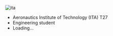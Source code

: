 ![ita](https://github.com/JosalbertoTizon/JosalbertoTizon/assets/129426842/45ca038e-aa63-4338-977b-f8ac3c2c5a44)

- Aeronautics Institute of Technology (ITA) T27
- Engineering student
- Loading...


<!---
JosalbertoTizon/JosalbertoTizon is a ✨ special ✨ repository because its `README.md` (this file) appears on your GitHub profile.
You can click the Preview link to take a look at your changes.
--->
